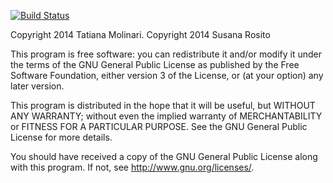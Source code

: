 [![Build Status](https://travis-ci.org/mumuki/QSim.svg?branch=master)](https://travis-ci.org/mumuki/QSim)

Copyright 2014 Tatiana Molinari.
Copyright 2014 Susana Rosito

This program is free software: you can redistribute it and/or modify
it under the terms of the GNU General Public License as published by
the Free Software Foundation, either version 3 of the License, or
(at your option) any later version.

This program is distributed in the hope that it will be useful,
but WITHOUT ANY WARRANTY; without even the implied warranty of
MERCHANTABILITY or FITNESS FOR A PARTICULAR PURPOSE. See the
GNU General Public License for more details.

You should have received a copy of the GNU General Public License
along with this program. If not, see <http://www.gnu.org/licenses/>.
